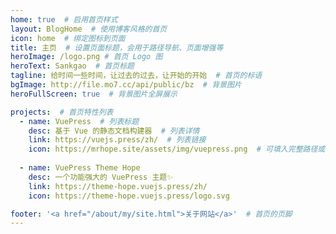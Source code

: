 ```yaml
---
home: true  # 启用首页样式
layout: BlogHome  # 使用博客风格的首页
icon: home  # 绑定图标到页面
title: 主页  # 设置页面标题，会用于路径导航、页面增强等
heroImage: /logo.png # 首页 Logo 图
heroText: Sankgao  # 首页标题
tagline: 给时间一些时间，让过去的过去，让开始的开始  # 首页的标语
bgImage: http://file.mo7.cc/api/public/bz  # 背景图片
heroFullScreen: true  # 背景图片全屏展示

projects:  # 首页特性列表
  - name: VuePress  # 列表标题
    desc: 基于 Vue 的静态文档构建器  # 列表详情
    link: https://vuejs.press/zh/  # 列表链接
    icon: https://mrhope.site/assets/img/vuepress.png  # 可填入完整路径或绝对路径的图片链接
  
  - name: VuePress Theme Hope
    desc: 一个功能强大的 VuePress 主题✨
    link: https://theme-hope.vuejs.press/zh/
    icon: https://theme-hope.vuejs.press/logo.svg

footer: '<a href="/about/my/site.html">关于网站</a>'  # 首页的页脚
---
```


